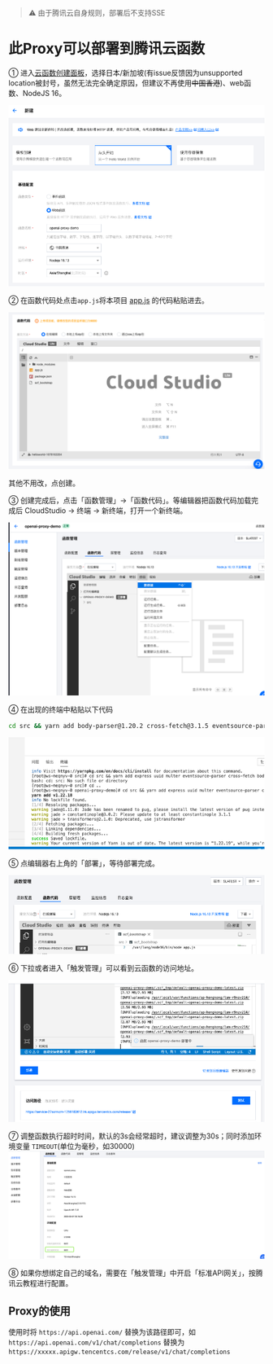 > ⚠️ 由于腾讯云自身规则，部署后不支持SSE

# 此Proxy可以部署到腾讯云函数

① 进入[云函数创建面板](https://console.cloud.tencent.com/scf/list-create?rid=5&ns=default&createType=empty)，选择日本/新加坡(有issue反馈因为unsupported location被封号，虽然无法完全确定原因，但建议不再使用~~中国香港~~)、web函数、NodeJS 16。

![](images/20230307122958.png)

② 在函数代码处点击`app.js`将本项目 [app.js](/app.js) 的代码粘贴进去。

![](images/20230307123053.png)

其他不用改，点创建。

③ 创建完成后，点击「函数管理」→「函数代码」。等编辑器把函数代码加载完成后 CloudStudio → 终端 → 新终端，打开一个新终端。

![](images/20230307123511.png)

④ 在出现的终端中粘贴以下代码 

```bash
cd src && yarn add body-parser@1.20.2 cross-fetch@3.1.5 eventsource-parser@0.1.0 express@4.18.2 multer@1.4.5-lts.1
```

![](images/20230307123910.png)

⑤ 点编辑器右上角的「部署」，等待部署完成。

![](images/20230307123957.png)

⑥ 下拉或者进入「触发管理」可以看到云函数的访问地址。

![](images/202303071241272.png)


⑦ 调整函数执行超时时间，默认的3s会经常超时，建议调整为30s；同时添加环境变量 `TIMEOUT`(单位为毫秒，如30000)
![](images/20230307203401.png)

⑧ 如果你想绑定自己的域名，需要在「触发管理」中开启「标准API网关」，按腾讯云教程进行配置。

## Proxy的使用

使用时将 `https://api.openai.com/` 替换为该路径即可，如 `https://api.openai.com/v1/chat/completions` 替换为 `https://xxxxx.apigw.tencentcs.com/release/v1/chat/completions`

